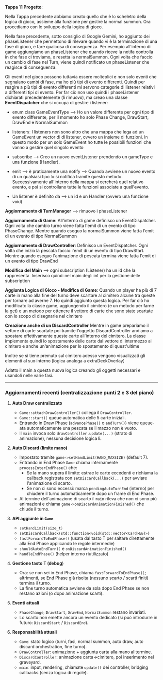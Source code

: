 **Tappa 11 Progetto**:

Nella Tappa precedente abbiamo creato quello che è lo scheletro della logica di gioco, assieme alla funzione per gestire la normal summon. Ora procediamo con lo sviluppo della logica di gioco.

Nella fase precedente, sotto consiglio di Google Gemini, ho aggiunto dei phaseListener che permettono di rilevare quando vi è la terminazione di una fase di gioco, e fare qualcosa di conseguenza. Per esempio all'interno di game aggiungiamo un phaseListener che quando riceve la notifa controlla in che fase ci troviamo, e resetta la normalSummon. Ogni volta che faccio un cambio di fase nel Turn, viene quindi notificato un phaseListener che reagisce di conseguenza.

Gli eventi nel gioco possono tuttavia essere molteplici e non solo eventi che segnalano cambi di fase, ma ho più tipi di evento differenti. Quindi per reagire a più tipi di evento differenti mi servono categorie di listener relativi a differenti tipi di evento. 
Per far ciò non uso quindi i phaseListener dichiarati precedentemente (li rimuovo), ma creao una classe **EventDispatcher** che si occupa di gestire i listener:

- enum class GameEventType --> Ho un valore differente per ogni tipo di evento differente, per il momento ho solo Phase Change, DrawStart, DrawEnd e NormalSummon

- listeners: I listeners non sono altro che una mappa che lega ad un GameEvent un vector di di listener, ovvero un insieme di funzioni. In questo modo per un solo GameEvent ho tutte le possibili funzioni che vanno a gestire quel singolo evento

- subscribe --> Creo un nuovo eventListener prendendo un gameType e una funzione (Handler).
- emit --> è praticamente una notify --> Quando avviene un nuovo evento di un qualsiasi tipo lo si notifica tramite questo metodo. Successivamente all'interno della mappa si cercherà quel relativo evento, e poi si controllano tutte le funzioni associate a quell'evento.

- Un listener è definito da --> un id e un Handler (ovvero una funzione void)

**Aggiornamento di TurnManager** --> rimuovo i phaseListener

**Aggiornamento di Game**: All'interno di game definisco un EventDispatcher. Ogni volta che cambio turno viene fatta l'emit di un evento di tipo PhaseChange. Mentre quando eseguo la normalSummon viene fatta l'emit di un evento di tipo NormalSummon

**Aggiornamento di DrawController**: Definisco un EventDispatcher. Ogni volta che inizio la pescata faccio l'emit di un evento di tipo DrawStart. Mentre quando eseguo l'animazione di pescata termina viene fatta l'emit di un evento di tipo DrawEnd

**Modifica del Main** --> ogni subscription (Listener) ha un id che la rappresenta. Inserisco quindi nel main degli int per la gestione delle subscription

**Aggiunta Logica di Gioco - Modifica di Game**: Quando un player ha più di 7 carte in mano alla fine del turno deve scartare al cimitero alcune tra queste per tornare ad averne 7. Ho quindi aggiunto questa logica.
Per far ciò ho modificato la classe game, aggiungendo il cimitero (e un metodo per farne la get) e un metodo per ottenere il vettore di carte che sono state scartate con lo scopo di disegnarle nel cimitero

**Creazione anche di un DiscardController** Mentre in game prepariamo il vettore di carte scartate poi tramite l'oggetto DiscardController andiamo a spostare effettivamente queste carte all'interno del cimitero. La classe implementa quindi lo spostamento delle carte dal vettore di intermezzo al cimitero e anche un'animazione per lo spostamento di quest'ultime 

Inoltre se si tiene premuto sul cimitero adesso vengono visualizzati gli elementi al suo interno (logica analoga a extraDeckOverlay)

Adatto il main a questa nuova logica creando gli oggetti necessari e usandoli nelle varie fasi.

---

### Aggiornamenti recenti (centralizzazione punti 2 e 3 del piano)

1. **Auto Draw centralizzato**
	- `Game::attachDrawController()` collega il `DrawController`.
	- `Game::start()` queue automatica delle 5 carte iniziali.
	- Entrando in Draw Phase (`advancePhase()` o `endTurn()`) viene queue-ata automaticamente una pescata se il mazzo non è vuoto.
	- Il `main` invoca solo `drawController.update(...)` (strato di animazione), nessuna decisione logica lì.

2. **Auto Discard (limite mano)**
	- Impostato tramite `game->setHandLimit(HAND_MAXSIZE)` (default 7).
	- Entrando in End Phase `Game` chiama internamente `processEnterEndPhase()` che:
	  * Se la mano supera il limite: estrae le carte eccedenti e richiama la callback registrata con `setDiscardCallback(...)` per avviare l'animazione di scarto.
	  * Se non ci sono eccessi: marca `pendingAutoTurnEnd` (interno) per chiudere il turno automaticamente dopo un frame di End Phase.
	- Al termine dell'animazione di scarto il `main` rileva che non ci sono più animazioni e chiama `game->onDiscardAnimationFinished()` che chiude il turno.

3. **API aggiunte in `Game`**
	- `setHandLimit(size_t)`
	- `setDiscardCallback(std::function<void(std::vector<Card>&&)>)`
	- `fastForwardToEndPhase()` (usata dal tasto T per saltare direttamente alla End Phase applicando le regole intermedie) 
	- `shouldAutoEndTurn()` e `onDiscardAnimationFinished()`
	- `handleEndPhase()` (helper interno riutilizzato)

4. **Gestione tasto T (debug)**
	- Ora: se non sei in End Phase, chiama `fastForwardToEndPhase()`; altrimenti, se End Phase già risolta (nessuno scarto / scarti finiti) termina il turno.
	- La fine turno automatica avviene da sola dopo End Phase se non restano azioni (o dopo animazione scarti).

5. **Eventi attuali**
	- `PhaseChange`, `DrawStart`, `DrawEnd`, `NormalSummon` restano invariati.
	- Lo scarto non emette ancora un evento dedicato (si può introdurre in futuro: `DiscardStart` / `DiscardEnd`).

6. **Responsabilità attuali**
	- `Game`: stato logico (turni, fasi, normal summon, auto draw, auto discard orchestration, fine turno). 
	- `DrawController`: animazione + aggiunta carta alla mano al termine.
	- `DiscardController`: animazione carta->cimitero, poi inserimento nel graveyard.
	- `main`: input, rendering, chiamate `update()` dei controller, bridging callbacks (senza logica di regole).

